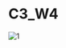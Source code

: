 # C3_W4
![1](https://github.com/YirenWA/C3_W4/assets/119879041/e53f733a-537c-4c49-8d3d-6b5965123ded)
